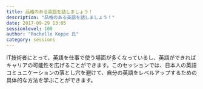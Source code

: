 ```yaml
---
title: 品格のある英語を話しましょう！
description: "品格のある英語を話しましょう！"
date: 2017-09-29 13:05
sessionlevel: 100
author: "Rochelle Koppe 氏"
category: sessions
---
```

IT技術者にとって、英語を仕事で使う場面が多くなっているし、英語ができればキャリアの可能性を広げることができます。このセッションでは、日本人の英語コミュニケーションの落とし穴を避けて、自分の英語をレベルアップするための具体的な方法を学ぶことができます。
